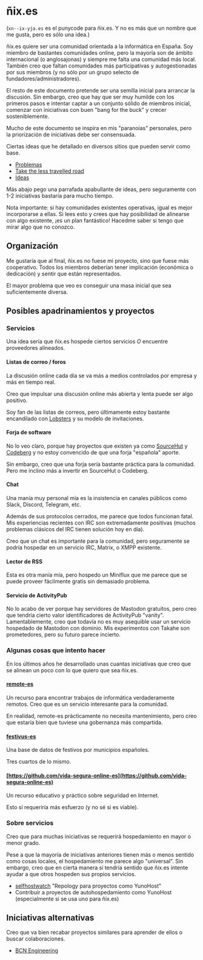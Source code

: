 # ñix.es

(`xn--ix-yja.es` es el punycode para ñix.es.
Y no es más que un nombre que me gusta, pero es sólo una idea.)

ñix.es quiere ser una comunidad orientada a la informática en España.
Soy miembro de bastantes comunidades online, pero la mayoría son de ámbito internacional (o anglosajonas) y siempre me falta una comunidad más local.
También creo que faltan comunidades más participativas y autogestionadas por sus miembros (y no sólo por un grupo selecto de fundadores/administradores).

El resto de este documento pretende ser una semilla inicial para arrancar la discusión.
Sin embargo, creo que hay que ser muy humilde con los primeros pasos e intentar captar a un conjunto sólido de miembros inicial, comenzar con iniciativas con buen "bang for the buck" y crecer sosteniblemente.

Mucho de este documento se inspira en mis "paranoias" personales, pero la priorización de iniciativas debe ser consensuada.

Ciertas ideas que he detallado en diversos sitios que pueden servir como base.

* [Problemas](https://github.com/alexpdp7/alexpdp7/blob/master/misc/problemas.md)
* [Take the less travelled road](https://github.com/alexpdp7/alexpdp7/blob/master/misc/take-the-less-traveled-road.md)
* [Ideas](https://github.com/alexpdp7/alexpdp7/blob/master/IDEAS.org)

Más abajo pego una parrafada apabullante de ideas, pero seguramente con 1-2 iniciativas bastaría para mucho tiempo.

Nota importante: si hay comunidades existentes operativas, igual es mejor incorporarse a ellas.
Si lees esto y crees que hay posibilidad de alinearse con algo existente, ¡es un plan fantástico!
Hacedme saber si tengo que mirar algo que no conozco.

## Organización

Me gustaría que al final, ñix.es no fuese mi proyecto, sino que fuese más cooperativo.
Todos los miembros deberían tener implicación (económica o dedicación) y sentir que están representados.

El mayor problema que veo es conseguir una masa inicial que sea suficientemente diversa.

## Posibles apadrinamientos y proyectos

### Servicios

Una idea sería que ñix.es hospede ciertos servicios *O* encuentre proveedores alineados.

#### Listas de correo / foros

La discusión online cada día se va más a medios controlados por empresa y más en tiempo real.

Creo que impulsar una discusión online más abierta y lenta puede ser algo positivo.

Soy fan de las listas de correos, pero últimamente estoy bastante encandilado con [Lobsters](https://lobste.rs/) y su modelo de invitaciones.

#### Forja de software

No lo veo claro, porque hay proyectos que existen ya como [SourceHut](https://sourcehut.org/) y [Codeberg](https://codeberg.org/) y no estoy convencido de que una forja "española" aporte.

Sin embargo, creo que una forja sería bastante práctica para la comunidad.
Pero me inclino más a invertir en SourceHut o Codeberg.

#### Chat

Una manía muy personal mía es la insistencia en canales públicos como Slack, Discord, Telegram, etc.

Además de sus protocolos cerrados, me parece que todos funcionan fatal.
Mis experiencias recientes con IRC son extremadamente positivas (muchos problemas clásicos del IRC tienen solución hoy en día).

Creo que un chat es importante para la comunidad, pero seguramente se podría hospedar en un servicio IRC, Matrix, o XMPP existente.

#### Lector de RSS

Esta es otra manía mía, pero hospedo un Miniflux que me parece que se puede proveer fácilmente gratis sin demasiado problema.

#### Servicio de ActivityPub

No lo acabo de ver porque hay servidores de Mastodon gratuitos, pero creo que tendría cierto valor identificadores de ActivityPub "vanity".
Lamentablemente, creo que todavía no es muy asequible usar un servicio hospedado de Mastodon con dominio.
Mis experimentos con Takahe son prometedores, pero su futuro parece incierto.

### Algunas cosas que intento hacer

En los últimos años he desarrollado unas cuantas iniciativas que creo que se alinean un poco con lo que quiero que sea ñix.es.

#### [remote-es](https://github.com/remote-es)

Un recurso para encontrar trabajos de informática verdaderamente remotos.
Creo que es un servicio interesante para la comunidad.

En realidad, remote-es prácticamente no necesita mantenimiento, pero creo que estaría bien que tuviese una gobernanza más compartida.

#### [festivus-es](https://github.com/festivus-es)

Una base de datos de festivos por municipios españoles.

Tres cuartos de lo mismo.

#### [https://github.com/vida-segura-online-es](https://github.com/vida-segura-online-es)

Un recurso educativo y práctico sobre seguridad en Internet.

Esto sí requeriría más esfuerzo (y no sé si es viable).

### Sobre servicios

Creo que para muchas iniciativas se requerirá hospedamiento en mayor o menor grado.

Pese a que la mayoría de iniciativas anteriores tienen más o menos sentido como cosas locales, el hospedamiento me parece algo "universal".
Sin embargo, creo que en cierta manera sí tendría sentido que ñix.es intente ayudar a que otros hospeden sus propios servicios.

* [selfhostwatch](https://github.com/alexpdp7/selfhostwatch) "Repology para proyectos como YunoHost"
* Contribuir a proyectos de autohospedamiento como YunoHost (especialmente si se usa uno para ñix.es)

## Iniciativas alternativas

Creo que va bien recabar proyectos similares para aprender de ellos o buscar colaboraciones.

* [BCN Engineering](https://bcneng.org/)
